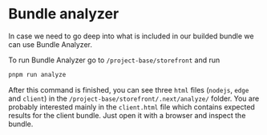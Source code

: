 # Bundle analyzer

In case we need to go deep into what is included in our builded bundle we can use Bundle Analyzer.

To run Bundle Analyzer go to `/project-base/storefront` and run

```bash
pnpm run analyze
```

After this command is finished, you can see three `html` files (`nodejs`, `edge` and `client`) in the `/project-base/storefront/.next/analyze/` folder. You are probably interested mainly in the `client.html` file which contains expected results for the client bundle. Just open it with a browser and inspect the bundle.
